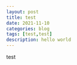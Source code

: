 ```yaml
---
layout: post
title: test
date: 2021-11-10
categories: blog
tags: [test,test]
description: hello world
---
```


test